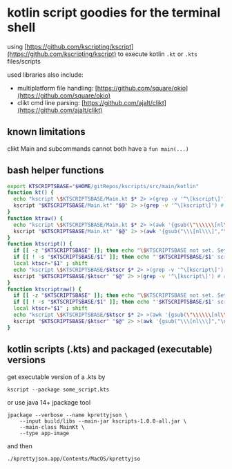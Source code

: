 # kotlin script goodies for the terminal shell

using [https://github.com/kscripting/kscript](https://github.com/kscripting/kscript) to execute kotlin `.kt` or `.kts` files/scripts

used libraries also include:
- multiplatform file handling: [https://github.com/square/okio](https://github.com/square/okio)
- clikt cmd line parsing: [https://github.com/ajalt/clikt](https://github.com/ajalt/clikt)


## known limitations

clikt Main and subcommands cannot both have a `fun main(...)`

## bash helper functions

```bash
export KTSCRIPTSBASE="$HOME/gitRepos/kscripts/src/main/kotlin"
function kt() {
  echo "kscript \$KTSCRIPTSBASE/Main.kt $* 2> >(grep -v '^\[kscript\]') # only redirect stderr to grep" >&2
  kscript "$KTSCRIPTSBASE/Main.kt" "$@" 2> >(grep -v '^\[kscript\]') # only redirect stderr to grep
}
function ktraw() {
  echo "kscript \$KTSCRIPTSBASE/Main.kt $* 2> >(awk '{gsub(\"\\\\\\[nl\\\\\\]\",\"\\n\")};1') # only redirect stderr" >&2
  kscript "$KTSCRIPTSBASE/Main.kt" "$@" 2> >(awk '{gsub("\\\[nl\\\]","\n")};1') # only redirect stderr to awk
}
function ktscript() {
  if [[ -z "$KTSCRIPTSBASE" ]]; then echo "\$KTSCRIPTSBASE not set. Set with e.g.: export KTSCRIPTSBASE=\"\$HOME/gitRepos/kscripts/src/main/kotlin\"" >&2 ; fi
  if [[ ! -s "$KTSCRIPTSBASE/$1" ]]; then echo "'$KTSCRIPTSBASE/$1' script does not exist/zero" >&2 ; return 1 ; fi
  local ktscr="$1" ; shift
  echo "kscript \$KTSCRIPTSBASE/$ktscr $* 2> >(grep -v '^\[kscript\]') # only redirect stderr to grep" >&2
  kscript "$KTSCRIPTSBASE/$ktscr" "$@" 2> >(grep -v '^\[kscript\]') # only redirect stderr to grep
}
function ktscriptraw() {
  if [[ -z "$KTSCRIPTSBASE" ]]; then echo "\$KTSCRIPTSBASE not set. Set with e.g.: export KTSCRIPTSBASE=\"\$HOME/gitRepos/kscripts/src/main/kotlin\"" >&2 ; fi
  if [[ ! -s "$KTSCRIPTSBASE/$1" ]]; then echo "'$KTSCRIPTSBASE/$1' script does not exist/zero" >&2 ; return 1 ; fi
  local ktscr="$1" ; shift
  echo "kscript \$KTSCRIPTSBASE/$ktscr $* 2> >(awk '{gsub(\"\\\\\\[nl\\\\\\]\",\"\\n\")};1') # only redirect stderr" >&2
  kscript "$KTSCRIPTSBASE/$ktscr" "$@" 2> >(awk '{gsub("\\\[nl\\\]","\n")};1') # only redirect stderr to awk
}
```

## kotlin scripts (.kts) and packaged (executable) versions

get executable version of a .kts by

```shell
kscript --package some_script.kts
```

or use java 14+ jpackage tool

``````
jpackage --verbose --name kprettyjson \
    --input build/libs --main-jar kscripts-1.0.0-all.jar \
    --main-class MainKt \
    --type app-image
``````

and then

```
./kprettyjson.app/Contents/MacOS/kprettyjso
```
